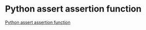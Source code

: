 # Python assert assertion function
[Python assert assertion function](https://aiwithcloud.com/2022/09/16/python_assert_assertion_function/)
